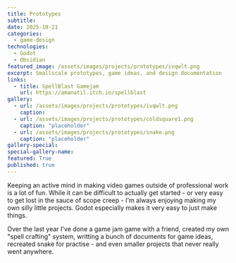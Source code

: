 ```yaml
---
title: Prototypes
subtitle: 
date: 2025-10-21
categories:
  - game-design
technologies: 
  - Godot
  - Obsidian
featured_image: /assets/images/projects/prototypes/ivqwlt.png
excerpt: Smallscale prototypes, game ideas, and design documentation
links:
  - title: SpellBlast Gamejam
    url: https://amanatil.itch.io/spellblast
gallery:
  - url: /assets/images/projects/prototypes/ivqwlt.png
    caption: 
  - url: /assets/images/projects/prototypes/coldsquare1.png
    caption: "placeholder" 
  - url: /assets/images/projects/prototypes/snake.png
    caption: "placeholder"  
gallery-special:
special-gallery-name: 
featured: True
published: true
---
```


Keeping an active mind in making video games outside of professional work is a lot of fun. While it can be difficult to actually get started - or very easy to get lost in the sauce of scope creep - I'm always enjoying making my own silly little projects. Godot especially makes it very easy to just make things. 

Over the last year I've done a game jam game with a friend, created my own "spell crafting" system, writting a bunch of documents for game ideas, recreated snake for practise - and even smaller projects that never really went anywhere. 
